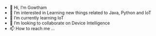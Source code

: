 - 👋 Hi, I’m Gowtham
- 👀 I’m interested in Learning new things related to Java, Python and IoT
- 🌱 I’m currently learning IoT
- 💞️ I’m looking to collaborate on Device Intelligence
- 📫 How to reach me ... 

<!---
gowtham24gopal/gowtham24gopal is a ✨ special ✨ repository because its `README.md` (this file) appears on your GitHub profile.
You can click the Preview link to take a look at your changes.
--->
